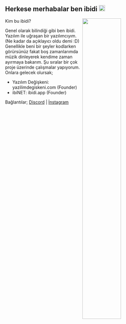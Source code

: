 <h2>Herkese merhabalar ben ibidi <img src="https://media.giphy.com/media/Q7LHmoFwVP6Yc1swZs/giphy.gif" height="20px"></h2>

<img width="50%" align="right" src="https://github-readme-stats.vercel.app/api?username=ibidi&show_icons=true&hide_title=true&theme=merko">

Kim bu ibidi?

Genel olarak bilindiği gibi ben ibidi. Yazılım ile uğraşan bir yazılımcıyım. (Ne kadar da açıklayıcı oldu demi :D)
Genellikle beni bir şeyler kodlarken görürsünüz fakat boş zamanlarımda müzik dinleyerek kendime zaman ayırmaya bakarım.
Şu sıralar bir çok proje üzerinde çalışmalar yapıyorum. Onlara gelecek olursak;
- Yazılım Değişkeni: yazilimdegiskeni.com (Founder)
- ibiNET: ibidi.app (Founder)

Bağlantılar;
[Discord](https://https://discord.com/users/725410917319311360) | [İnstagram](https://www.instagram.com/ibishuu)

